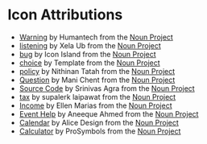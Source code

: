 # Icon Attributions

* [Warning](https://thenounproject.com/search/?q=warning&i=2858980) by Humantech from the [Noun Project](https://thenounproject.com/)
* [listening](https://thenounproject.com/search/?q=listen&i=1742845) by Xela Ub from the [Noun Project](https://thenounproject.com/)
* [bug](https://thenounproject.com/search/?q=bug&i=327530) by Icon Island from the [Noun Project](https://thenounproject.com/)
* [choice](https://thenounproject.com/search/?q=choice&i=2076822) by Template from the [Noun Project](https://thenounproject.com/)
* [policy](https://thenounproject.com/search/?q=policy&i=2177197) by Nithinan Tatah from the [Noun Project](https://thenounproject.com/)
* [Question](https://thenounproject.com/search/?q=question&i=1145852) by Mani Chent from the [Noun Project](https://thenounproject.com/)
* [Source Code](https://thenounproject.com/search/?q=source&i=1818818) by Srinivas Agra from the [Noun Project](https://thenounproject.com/)
* [tax](https://thenounproject.com/search/?q=tax&i=2455148) by supalerk laipawat from the [Noun Project](https://thenounproject.com/)
* [Income](https://thenounproject.com/search/?q=income&i=2494325) by Ellen Marias from the [Noun Project](https://thenounproject.com/)
* [Event Help](https://thenounproject.com/search/?q=month&i=1216475) by Aneeque Ahmed from the [Noun Project](https://thenounproject.com/)
* [Calendar](https://thenounproject.com/search/?q=annual&i=2080654) by Alice Design from the [Noun Project](https://thenounproject.com/)
* [Calculator](https://thenounproject.com/search/?q=total&i=2390114) by ProSymbols from the [Noun Project](https://thenounproject.com/)
